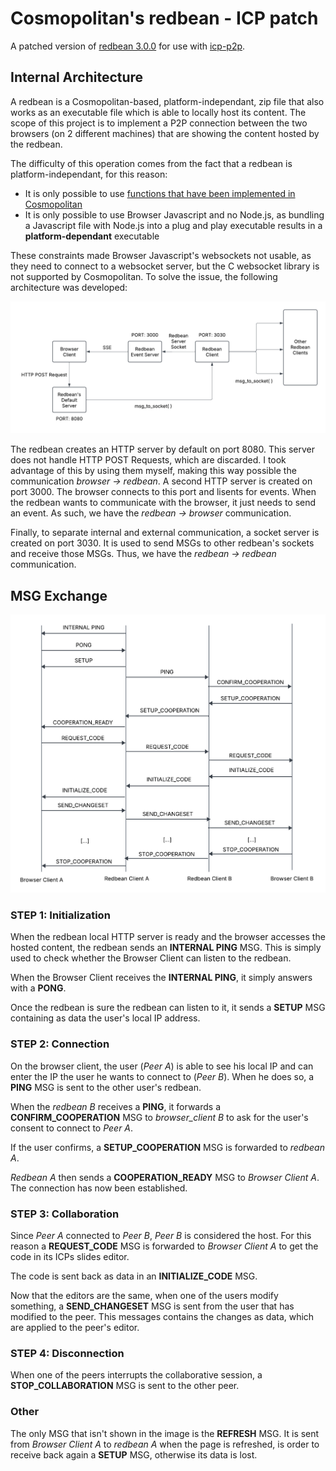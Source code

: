 # Cosmopolitan's redbean - ICP patch

A patched version of [redbean 3.0.0](https://redbean.dev/) for use with [icp-p2p](https://github.com/Iron16Bit/icp-p2p).

## Internal Architecture

A redbean is a Cosmopolitan-based, platform-independant, zip file that also works as an executable file which is able to locally host its content.
The scope of this project is to implement a P2P connection between the two browsers (on 2 different machines) that are showing the content hosted by the redbean.

The difficulty of this operation comes from the fact that a redbean is platform-independant, for this reason:
- It is only possible to use [functions that have been implemented in Cosmopolitan](https://justine.lol/cosmopolitan/functions.html)
- It is only possible to use Browser Javascript and no Node.js, as bundling a Javascript file with Node.js into a plug and play executable results in a **platform-dependant** executable

These constraints made Browser Javascript's websockets not usable, as they need to connect to a websocket server, but the C websocket library is not supported by Cosmopolitan. To solve the issue, the following architecture was developed:

![Redbean Internal Servers Architecture](./repo_assets/serverArchitecture.png)

The redbean creates an HTTP server by default on port 8080. This server does not handle HTTP POST Requests, which are discarded. I took advantage of this by using them myself, making this way possible the communication *browser -> redbean*.
A second HTTP server is created on port 3000. The browser connects to this port and lisents for events. When the redbean wants to communicate with the browser, it just needs to send an event. As such, we have the *redbean -> browser* communication.

Finally, to separate internal and external communication, a socket server is created on port 3030. It is used to send MSGs to other redbean's sockets and receive those MSGs. Thus, we have the *redbean -> redbean* communication.

## MSG Exchange

![Redbean MSG exchange stack](./repo_assets/redbeanMSGs.png)

### STEP 1: Initialization

When the redbean local HTTP server is ready and the browser accesses the hosted content, the redbean sends an **INTERNAL PING** MSG. This is simply used to check whether the Browser Client can listen to the redbean.

When the Browser Client receives the **INTERNAL PING**, it simply answers with a **PONG**.

Once the redbean is sure the redbean can listen to it, it sends a **SETUP** MSG containing as data the user's local IP address.

### STEP 2: Connection

On the browser client, the user (*Peer A*) is able to see his local IP and can enter the IP the user he wants to connect to (*Peer B*). When he does so, a **PING** MSG is sent to the other user's redbean.

When the *redbean B* receives a **PING**, it forwards a **CONFIRM_COOPERATION** MSG to *browser_client B* to ask for the user's consent to connect to *Peer A*.

If the user confirms, a **SETUP_COOPERATION** MSG is forwarded to *redbean A*.

*Redbean A* then sends a **COOPERATION_READY** MSG to *Browser Client A*. The connection has now been established.

### STEP 3: Collaboration

Since *Peer A* connected to *Peer B*, *Peer B* is considered the host. For this reason a **REQUEST_CODE** MSG is forwarded to *Browser Client A* to get the code in its ICPs slides editor.

The code is sent back as data in an **INITIALIZE_CODE** MSG.

Now that the editors are the same, when one of the users modify something, a **SEND_CHANGESET** MSG is sent from the user that has modified to the peer. This messages contains the changes as data, which are applied to the peer's editor.

### STEP 4: Disconnection

When one of the peers interrupts the collaborative session, a **STOP_COLLABORATION** MSG is sent to the other peer.

### Other

The only MSG that isn't shown in the image is the **REFRESH** MSG. It is sent from *Browser Client A* to *redbean A* when the page is refreshed, is order to receive back again a **SETUP** MSG, otherwise its data is lost.
